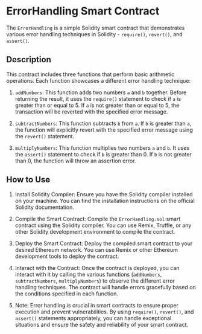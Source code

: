

# ErrorHandling Smart Contract

The `ErrorHandling` is a simple Solidity smart contract that demonstrates various error handling techniques in Solidity - `require()`, `revert()`, and `assert()`.

## Description

This contract includes three functions that perform basic arithmetic operations. Each function showcases a different error handling technique:

1. `addNumbers`: This function adds two numbers `a` and `b` together. Before returning the result, it uses the `require()` statement to check if `a` is greater than or equal to 5. If `a` is not greater than or equal to 5, the transaction will be reverted with the specified error message.

2. `subtractNumbers`: This function subtracts `b` from `a`. If `b` is greater than `a`, the function will explicitly revert with the specified error message using the `revert()` statement.

3. `multiplyNumbers`: This function multiplies two numbers `a` and `b`. It uses the `assert()` statement to check if `b` is greater than 0. If `b` is not greater than 0, the function will throw an assertion error.

## How to Use

1. Install Solidity Compiler: Ensure you have the Solidity compiler installed on your machine. You can find the installation instructions on the official Solidity documentation.

2. Compile the Smart Contract: Compile the `ErrorHandling.sol` smart contract using the Solidity compiler. You can use Remix, Truffle, or any other Solidity development environment to compile the contract.

3. Deploy the Smart Contract: Deploy the compiled smart contract to your desired Ethereum network. You can use Remix or other Ethereum development tools to deploy the contract.

4. Interact with the Contract: Once the contract is deployed, you can interact with it by calling the various functions (`addNumbers`, `subtractNumbers`, `multiplyNumbers`) to observe the different error handling techniques. The contract will handle errors gracefully based on the conditions specified in each function.

5. Note: Error handling is crucial in smart contracts to ensure proper execution and prevent vulnerabilities. By using `require()`, `revert()`, and `assert()` statements appropriately, you can handle exceptional situations and ensure the safety and reliability of your smart contract.



